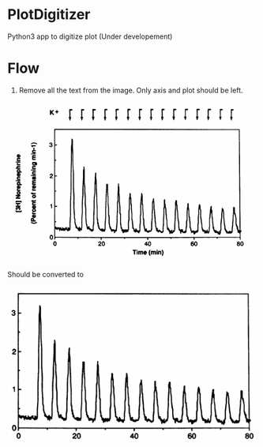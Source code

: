 # PlotDigitizer

Python3 app to digitize plot (Under developement)

# Flow

1. Remove all the text from the image. Only axis and plot should be left.

![](./figures/original.png)

Should be converted to 

![](./figures/trimmed.png)

